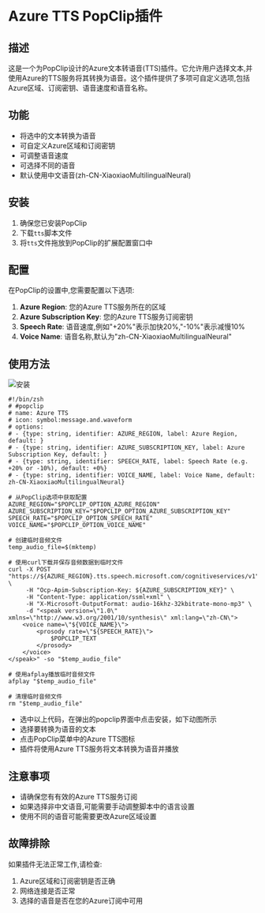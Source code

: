 # Azure TTS PopClip插件

## 描述

这是一个为PopClip设计的Azure文本转语音(TTS)插件。它允许用户选择文本,并使用Azure的TTS服务将其转换为语音。这个插件提供了多项可自定义选项,包括Azure区域、订阅密钥、语音速度和语音名称。

## 功能

- 将选中的文本转换为语音
- 可自定义Azure区域和订阅密钥
- 可调整语音速度
- 可选择不同的语音
- 默认使用中文语音(zh-CN-XiaoxiaoMultilingualNeural)

## 安装

1. 确保您已安装PopClip
2. 下载`tts`脚本文件
3. 将`tts`文件拖放到PopClip的扩展配置窗口中



## 配置

在PopClip的设置中,您需要配置以下选项:

1. **Azure Region**: 您的Azure TTS服务所在的区域
2. **Azure Subscription Key**: 您的Azure TTS服务订阅密钥
3. **Speech Rate**: 语音速度,例如"+20%"表示加快20%,"-10%"表示减慢10%
4. **Voice Name**: 语音名称,默认为"zh-CN-XiaoxiaoMultilingualNeural"

## 使用方法


![安装](https://github.com/ge2009/popclip-azure-tts/blob/master/installtts.gif)

```
#!/bin/zsh
# #popclip
# name: Azure TTS
# icon: symbol:message.and.waveform
# options:
# - {type: string, identifier: AZURE_REGION, label: Azure Region, default: }
# - {type: string, identifier: AZURE_SUBSCRIPTION_KEY, label: Azure Subscription Key, default: }
# - {type: string, identifier: SPEECH_RATE, label: Speech Rate (e.g. +20% or -10%), default: +0%}
# - {type: string, identifier: VOICE_NAME, label: Voice Name, default: zh-CN-XiaoxiaoMultilingualNeural}

# 从PopClip选项中获取配置
AZURE_REGION="$POPCLIP_OPTION_AZURE_REGION"
AZURE_SUBSCRIPTION_KEY="$POPCLIP_OPTION_AZURE_SUBSCRIPTION_KEY"
SPEECH_RATE="$POPCLIP_OPTION_SPEECH_RATE"
VOICE_NAME="$POPCLIP_OPTION_VOICE_NAME"

# 创建临时音频文件
temp_audio_file=$(mktemp)

# 使用curl下载并保存音频数据到临时文件
curl -X POST "https://${AZURE_REGION}.tts.speech.microsoft.com/cognitiveservices/v1" \
     -H "Ocp-Apim-Subscription-Key: ${AZURE_SUBSCRIPTION_KEY}" \
     -H "Content-Type: application/ssml+xml" \
     -H "X-Microsoft-OutputFormat: audio-16khz-32kbitrate-mono-mp3" \
     -d "<speak version=\"1.0\" xmlns=\"http://www.w3.org/2001/10/synthesis\" xml:lang=\"zh-CN\">
    <voice name=\"${VOICE_NAME}\">
        <prosody rate=\"${SPEECH_RATE}\">
            $POPCLIP_TEXT
        </prosody>
    </voice>
</speak>" -so "$temp_audio_file"

# 使用afplay播放临时音频文件
afplay "$temp_audio_file"

# 清理临时音频文件
rm "$temp_audio_file"
```
- 选中以上代码，在弹出的popclip界面中点击安装，如下动图所示
- 选择要转换为语音的文本
- 点击PopClip菜单中的Azure TTS图标
- 插件将使用Azure TTS服务将文本转换为语音并播放

## 注意事项

- 请确保您有有效的Azure TTS服务订阅
- 如果选择非中文语音,可能需要手动调整脚本中的语言设置
- 使用不同的语音可能需要更改Azure区域设置

## 故障排除

如果插件无法正常工作,请检查:

1. Azure区域和订阅密钥是否正确
2. 网络连接是否正常
3. 选择的语音是否在您的Azure订阅中可用


